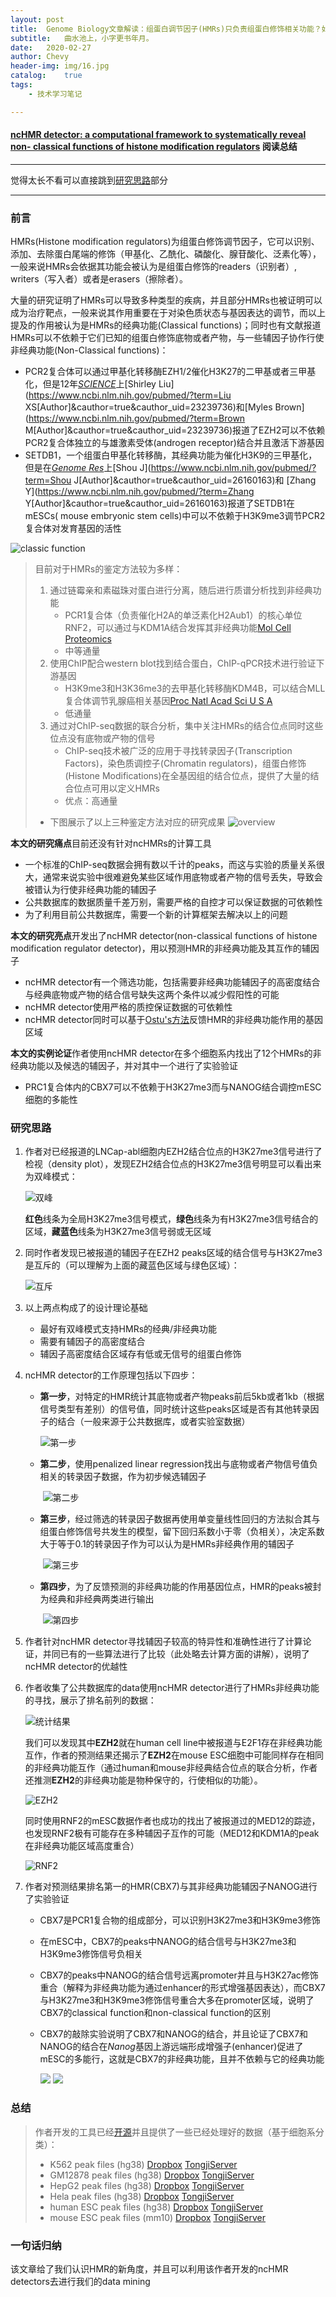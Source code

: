 ```yaml
---
layout:	post
title:	Genome Biology文章解读：组蛋白调节因子(HMRs)只负责组蛋白修饰相关功能？如何揭示HMRs的非经典功能
subtitle:	曲水池上，小字更书年月。
date:	2020-02-27
author:	Chevy
header-img:	img/16.jpg
catalog:	true
tags:
    - 技术学习笔记

---
```


#### [ncHMR detector: a computational framework to systematically reveal non- classical functions of histone modification regulators](https://genomebiology.biomedcentral.com/articles/10.1186/s13059-020-01953-0#MOESM1) 阅读总结
---

觉得太长不看可以直接跳到[研究思路](#研究思路)部分

---

### 前言

HMRs(Histone modification regulators)为组蛋白修饰调节因子，它可以识别、添加、去除蛋白尾端的修饰（甲基化、乙酰化、磷酸化、腺苷酸化、泛素化等），一般来说HMRs会依据其功能会被认为是组蛋白修饰的readers（识别者）, writers（写入者）或者是erasers（擦除者）。

大量的研究证明了HMRs可以导致多种类型的疾病，并且部分HMRs也被证明可以成为治疗靶点，一般来说其作用重要在于对染色质状态与基因表达的调节，而以上提及的作用被认为是HMRs的经典功能(Classical functions)；同时也有文献报道HMRs可以不依赖于它们已知的组蛋白修饰底物或者产物，与一些辅因子协作行使非经典功能(Non-Classical functions)：

- PCR2复合体可以通过甲基化转移酶EZH1/2催化H3K27的二甲基或者三甲基化，但是12年[*SCIENCE*](https://www.ncbi.nlm.nih.gov/pmc/articles/PMC3625962/)上[Shirley Liu](https://www.ncbi.nlm.nih.gov/pubmed/?term=Liu XS[Author]&cauthor=true&cauthor_uid=23239736)和[Myles Brown](https://www.ncbi.nlm.nih.gov/pubmed/?term=Brown M[Author]&cauthor=true&cauthor_uid=23239736)报道了EZH2可以不依赖PCR2复合体独立的与雄激素受体(androgen receptor)结合并且激活下游基因
- SETDB1，一个组蛋白甲基化转移酶，其经典功能为催化H3K9的三甲基化，但是在[*Genome Res*](https://www.ncbi.nlm.nih.gov/pubmed/26160163)上[Shou J](https://www.ncbi.nlm.nih.gov/pubmed/?term=Shou J[Author]&cauthor=true&cauthor_uid=26160163)和 [Zhang Y](https://www.ncbi.nlm.nih.gov/pubmed/?term=Zhang Y[Author]&cauthor=true&cauthor_uid=26160163)报道了SETDB1在mESCs( mouse embryonic stem cells)中可以不依赖于H3K9me3调节PCR2复合体对发育基因的活性

![classic function](https://imgkr.cn-bj.ufileos.com/51f022b7-571e-4cdd-b081-f26e49a7804c.PNG)


> 目前对于HMRs的鉴定方法较为多样：
>
> 1. 通过链霉亲和素磁珠对蛋白进行分离，随后进行质谱分析找到非经典功能
>    - PCR1复合体（负责催化H2A的单泛素化H2Aub1）的核心单位RNF2，可以通过与KDM1A结合发挥其非经典功能[Mol Cell Proteomics](https://www.ncbi.nlm.nih.gov/pubmed/17296600#)
>    - 中等通量
> 2. 使用ChIP配合western blot找到结合蛋白，ChIP-qPCR技术进行验证下游基因
>    - H3K9me3和H3K36me3的去甲基化转移酶KDM4B，可以结合MLL复合体调节乳腺癌相关基因[Proc Natl Acad Sci U S A](https://www.ncbi.nlm.nih.gov/pmc/articles/PMC3088624/#)
>    - 低通量
> 3. 通过对ChIP-seq数据的联合分析，集中关注HMRs的结合位点同时这些位点没有底物或产物的信号
>    - ChIP-seq技术被广泛的应用于寻找转录因子(Transcription Factors)，染色质调控子(Chromatin regulators)，组蛋白修饰(Histone Modifications)在全基因组的结合位点，提供了大量的结合位点可用以定义HMRs
>    - 优点：高通量
>
> - 下图展示了以上三种鉴定方法对应的研究成果
>    ![overview](https://imgkr.cn-bj.ufileos.com/f97e7426-3126-43da-9c88-74cc8b5ce94c.PNG)


**本文的研究痛点**目前还没有针对ncHMRs的计算工具

- 一个标准的ChIP-seq数据会拥有数以千计的peaks，而这与实验的质量关系很大，通常来说实验中很难避免某些区域作用底物或者产物的信号丢失，导致会被错认为行使非经典功能的辅因子
- 公共数据库的数据质量千差万别，需要严格的自控才可以保证数据的可依赖性
- 为了利用目前公共数据库，需要一个新的计算框架去解决以上的问题

**本文的研究亮点**开发出了ncHMR detector(non-classical functions of histone modification regulator detector)，用以预测HMR的非经典功能及其互作的辅因子

- ncHMR detector有一个筛选功能，包括需要非经典功能辅因子的高密度结合与经典底物或产物的结合信号缺失这两个条件以减少假阳性的可能
- ncHMR detector使用严格的质控保证数据的可依赖性
- ncHMR detector同时可以基于[Ostu's方法](https://ieeexplore.ieee.org/document/4310076)反馈HMR的非经典功能作用的基因区域

**本文的实例论证**作者使用ncHMR detector在多个细胞系内找出了12个HMRs的非经典功能以及候选的辅因子，并对其中一个进行了实验验证

- PRC1复合体内的CBX7可以不依赖于H3K27me3而与NANOG结合调控mESC细胞的多能性

### 研究思路

1. 作者对已经报道的LNCap-abl细胞内EZH2结合位点的H3K27me3信号进行了检视（density plot），发现EZH2结合位点的H3K27me3信号明显可以看出来为双峰模式：

     ![双峰](https://imgkr.cn-bj.ufileos.com/6eb66eba-468f-4ece-9c2f-b9a8ed2a92c9.PNG)
     
     **红色**线条为全局H3K27me3信号模式，**绿色**线条为有H3K27me3信号结合的区域，**藏蓝色**线条为H3K27me3信号弱或无区域
     
2. 同时作者发现已被报道的辅因子在EZH2 peaks区域的结合信号与H3K27me3是互斥的（可以理解为上面的藏蓝色区域与绿色区域）：

   ![互斥](https://imgkr.cn-bj.ufileos.com/1f5a71eb-2c84-48b3-8d6b-74fa6397f182.PNG)

3. 以上两点构成了的设计理论基础

   - 最好有双峰模式支持HMRs的经典/非经典功能
   - 需要有辅因子的高密度结合
   - 辅因子高密度结合区域存有低或无信号的组蛋白修饰

4. ncHMR detector的工作原理包括以下四步：

   - **第一步**，对特定的HMR统计其底物或者产物peaks前后5kb或者1kb（根据信号类型有差别）的信号值，同时统计这些peaks区域是否有其他转录因子的结合（一般来源于公共数据库，或者实验室数据）

      ![第一步](https://imgkr.cn-bj.ufileos.com/d246c94f-b6ee-4795-ae9a-ad286634068d.png)

   - **第二步**，使用penalized linear regression找出与底物或者产物信号值负相关的转录因子数据，作为初步候选辅因子

     ​	 			![第二步](https://imgkr.cn-bj.ufileos.com/84d99a22-96c8-41af-ad93-a0a19b0af054.png)


   - **第三步**，经过筛选的转录因子数据再使用单变量线性回归的方法拟合其与组蛋白修饰信号共发生的模型，留下回归系数小于零（负相关），决定系数大于等于0.1的转录因子作为可以认为是HMRs非经典作用的辅因子

     ​					![第三步](https://imgkr.cn-bj.ufileos.com/8014b09f-b7e8-4beb-b470-855533d49bd5.png)


   - **第四步**，为了反馈预测的非经典功能的作用基因位点，HMR的peaks被封为经典和非经典两类进行输出

     ​					![第四步](https://imgkr.cn-bj.ufileos.com/e5efc951-66ec-442d-aedb-644da8e98e72.png)


5. 作者针对ncHMR detector寻找辅因子较高的特异性和准确性进行了计算论证，并同已有的一些算法进行了比较（此处略去计算方面的讲解），说明了ncHMR detector的优越性

6. 作者收集了公共数据库的data使用ncHMR detector进行了HMRs非经典功能的寻找，展示了排名前列的数据：

   ![统计结果](https://imgkr.cn-bj.ufileos.com/82107147-7e29-430a-a3c2-013c8afd86e4.png)


   我们可以发现其中**EZH2**就在human cell line中被报道与E2F1存在非经典功能互作，作者的预测结果还揭示了**EZH2**在mouse ESC细胞中可能同样存在相同的非经典功能互作（通过human和mouse非经典结合位点的联合分析，作者还推测**EZH2**的非经典功能是物种保守的，行使相似的功能）。

   ![EZH2](https://imgkr.cn-bj.ufileos.com/1238716f-3172-4b0d-8997-61e12b46cac7.png)


   同时使用RNF2的mESC数据作者也成功的找出了被报道过的MED12的踪迹，也发现RNF2极有可能存在多种辅因子互作的可能（MED12和KDM1A的peak在非经典功能区域高度重合）

   ![RNF2](https://imgkr.cn-bj.ufileos.com/aa855d3b-5f05-4e15-8bfd-d885f83c76a2.png)


7. 作者对预测结果排名第一的HMR(CBX7)与其非经典功能辅因子NANOG进行了实验验证

   - CBX7是PCR1复合物的组成部分，可以识别H3K27me3和H3K9me3修饰

   - 在mESC中，CBX7的peaks中NANOG的结合信号与H3K27me3和H3K9me3修饰信号负相关

   - CBX7的peaks中NANOG的结合信号远离promoter并且与H3K27ac修饰重合（解释为非经典功能为通过enhancer的形式增强基因表达），而CBX7与H3K27me3和H3K9me3修饰信号重合大多在promoter区域，说明了CBX7的classical function和non-classical function的区别

   - CBX7的敲除实验说明了CBX7和NANOG的结合，并且论证了CBX7和NANOG的结合在*Nanog*基因上游远端形成增强子(enhancer)促进了mESC的多能行，这就是CBX7的非经典功能，且并不依赖与它的经典功能

     ![](https://imgkr.cn-bj.ufileos.com/6ee326a7-40a4-429e-b184-94525c249526.png)
     ![](https://imgkr.cn-bj.ufileos.com/f56d90f0-825a-4fed-8605-ce504f54871d.png)



### 总结

> 作者开发的工具已经[开源](https://github.com/TongjiZhanglab/ncHMR_detector)并且提供了一些已经处理好的数据（基于细胞系分类）：
>
> - K562 peak files (hg38) [Dropbox](https://www.dropbox.com/s/2l2ltsz77kfxzgr/K562_peaks.tar.gz?dl=0) [TongjiServer](http://compbio-zhanglab.org/release/GM12878_peaks.tar.gz)
> - GM12878 peak files (hg38) [Dropbox](https://www.dropbox.com/s/h3mtjxeauq6bfmw/GM12878_peaks.tar.gz?dl=0) [TongjiServer](http://compbio-zhanglab.org/release/GM12878_peaks.tar.gz)
> - HepG2 peak files (hg38) [Dropbox](https://www.dropbox.com/s/hpxcovw4m00sldf/HepG2_peaks.tar.gz?dl=0) [TongjiServer](http://compbio-zhanglab.org/release/HepG2_peaks.tar.gz)
> - Hela peak files (hg38) [Dropbox](https://www.dropbox.com/s/rj7vjvl36sdg0pd/HeLa_peaks.tar.gz?dl=0) [TongjiServer](http://compbio-zhanglab.org/release/HeLa_peaks.tar.gz)
> - human ESC peak files (hg38) [Dropbox](https://www.dropbox.com/s/p2whnzpdpvmccdq/hESC_peaks.tar.gz?dl=0) [TongjiServer](http://compbio-zhanglab.org/release/hESC_peaks.tar.gz)
> - mouse ESC peak files (mm10) [Dropbox](https://www.dropbox.com/s/uc2hz9zpzl52t9k/mESC_peaks.tar.gz?dl=0) [TongjiServer](http://compbio-zhanglab.org/release/mESC_peaks.tar.gz)


### 一句话归纳

该文章给了我们认识HMR的新角度，并且可以利用该作者开发的ncHMR detectors去进行我们的data mining